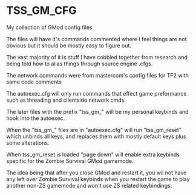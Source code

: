 # TSS_GM_CFG
My collection of GMod config files

The files will have it's commands commented where I feel things are not obvious but it should be mostly easy to figure out.

The vast majority of it is stuff I have cobbled together from research and being told how to alias things through source engine .cfgs.

The network commands were from mastercom's config files for TF2 with same code comments

The autoexec.cfg will only run commands that effect game preformance such as threading and clientside network cmds.

The later files with the prefix "tss_gm_" will be my personal keybinds and hook into the autoexec.

When the "tss_gm_" files are in "autoexec.cfg" will run "tss_gm_reset" which unbinds all keys, and replaces them with mostly default keys plus some alterations.

When tss_gm_reset is loaded "page down" will enable extra keybinds specific for the Zombie Survival GMod gamemode.

The idea being that after you close GMod and restart it, you wil not have any left over Zombie Survival keybinds when you restart the game to play another non-ZS gamemode 
and won't use ZS related keybindings.

